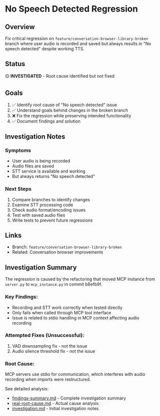 # No Speech Detected Regression

## Overview
Fix critical regression on `feature/conversation-browser-library-broken` branch where user audio is recorded and saved but always results in "No speech detected" despite working TTS.

## Status
🟡 **INVESTIGATED** - Root cause identified but not fixed

## Goals
1. ✅ Identify root cause of "No speech detected" issue
2. ✅ Understand goals behind changes in the broken branch
3. ❌ Fix the regression while preserving intended functionality
4. ✅ Document findings and solution

## Investigation Notes

### Symptoms
- User audio is being recorded
- Audio files are saved
- STT service is available and working
- But always returns "No speech detected"

### Next Steps
1. Compare branches to identify changes
2. Examine STT processing code
3. Check audio format/encoding issues
4. Test with saved audio files
5. Write tests to prevent future regressions

## Links
- Branch: `feature/conversation-browser-library-broken`
- Related: Conversation browser improvements

## Investigation Summary

The regression is caused by the refactoring that moved MCP instance from `server.py` to `mcp_instance.py` in commit b8efb9f.

### Key Findings:
- Recording and STT work correctly when tested directly
- Only fails when called through MCP tool interface
- Issue is related to stdio handling in MCP context affecting audio recording

### Attempted Fixes (Unsuccessful):
1. VAD downsampling fix - not the issue
2. Audio silence threshold fix - not the issue

### Root Cause:
MCP servers use stdio for communication, which interferes with audio recording when imports were restructured.

See detailed analysis:
- [findings-summary.md](./findings-summary.md) - Complete investigation summary
- [real-root-cause.md](./real-root-cause.md) - Actual cause analysis
- [investigation.md](./investigation.md) - Initial investigation notes